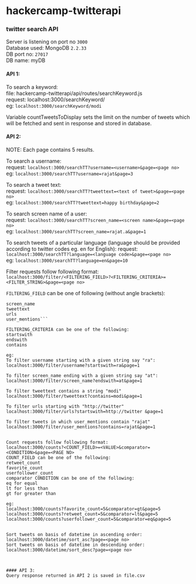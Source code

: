 # hackercamp-twitterapi
### twitter search API

Server is listening on port no ```3000```  
Database used: MongoDB ```2.2.33```  
DB port no: ```27017```  
DB name: myDB  


#### API 1:  
To search a keyword:  
file: hackercamp-twitterapi/api/routes/searchKeyword.js  
request: localhost:3000/searchKeyword/<key word>  
eg: ```localhost:3000/searchKeyword/modi```  

Variable countTweetsToDisplay sets the limit on the number of tweets which will be fetched and sent in response and stored in database.


#### API 2:  
NOTE: Each page contains 5 results.  

To search a username:  
request: ```localhost:3000/searchTT?username=<username>&page=<page no>```  
eg: ```localhost:3000/searchTT?username=rajat&page=3```  

To search a tweet text:  
request: ```localhost:3000/searchTT?tweettext=<text of tweet>&page=<page no>```  
eg: ```localhost:3000/searchTT?tweettext=happy birthday&page=2```  
  
To search screen name of a user:  
request: ```localhost:3000/searchTT?screen_name=<screen name>&page=<page no>```  
eg: ```localhost:3000/searchTT?screen_name=rajat.a&page=1```  
  
To search tweets of a particular language (language should be provided according to twitter codes eg. en for English):
request: ```localhost:3000/searchTT?language=<language code>&page=<page no>```  
eg: ```localhost:3000/searchTT?language=en&page=10```  


Filter requests follow following format:
```localhost:3000/filter/<FILTERING_FIELD>?<FILTERING_CRITERIA>=<FILTER_STRING>&page=<page no>```  

```FILTERING_FIELD``` can be one of following (without angle brackets):  
  ```username  
  screen_name  
  tweettext  
  urls  
  user_mentions```  
  
FILTERING_CRITERIA can be one of the following:
  startswith
  endswith
  contains

eg:
To filter username starting with a given string say "ra":
localhost:3000/filter/username?startswith=ra&page=1

To filter screen_name ending with a given string say "at":
localhost:3000/filter/screen_name?endswith=at&page=1

To filter tweettext contains a string "modi"
localhost:3000/filter/tweettext?contains=modi&page=1

To filter urls starting with "http://twitter"
localhost:3000/filter/urls?startswith=http://twitter &page=1

To filter tweets in which user_mentions contain "rajat"
localhost:3000/filter/user_mentions?contains=rajat&page=1


Count requests follow following format:
localhost:3000/counts?<COUNT_FIELD>=<VALUE>&comparator=<CONDITION>&page=<PAGE NO>
COUNT_FIELD can be one of the following:
  retweet_count
  favorite_count
  userfollower_count
comparator CONDITION can be one of the following:
  eq for equal
  lt for less than
  gt for greater than
  
eg:
localhost:3000/counts?favorite_count=5&comparator=gt&page=5
localhost:3000/counts?retweet_count=5&comparator=lt&page=5
localhost:3000/counts?userfollower_count=5&comparator=eq&page=5


Sort tweets on basis of datetime in ascending order:
localhost:3000/datetime/sort_asc?page=<page no>
Sort tweets on basis of datetime in descending order:
localhost:3000/datetime/sort_desc?page=<page no>



#### API 3:
Query response returned in API 2 is saved in file.csv







